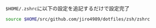 `$HOME/.zshrc`に以下の設定を追記するだけで設定完了

```bash
source $HOME/src/github.com/jiro4989/dotfiles/zsh/zshrc
```
